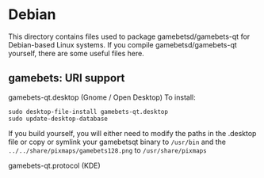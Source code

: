 
Debian
====================
This directory contains files used to package gamebetsd/gamebets-qt
for Debian-based Linux systems. If you compile gamebetsd/gamebets-qt yourself, there are some useful files here.

## gamebets: URI support ##


gamebets-qt.desktop  (Gnome / Open Desktop)
To install:

	sudo desktop-file-install gamebets-qt.desktop
	sudo update-desktop-database

If you build yourself, you will either need to modify the paths in
the .desktop file or copy or symlink your gamebetsqt binary to `/usr/bin`
and the `../../share/pixmaps/gamebets128.png` to `/usr/share/pixmaps`

gamebets-qt.protocol (KDE)

